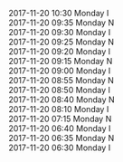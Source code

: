 2017-11-20 10:30 Monday  I  
2017-11-20 09:35 Monday  N  
2017-11-20 09:30 Monday  I  
2017-11-20 09:25 Monday  N  
2017-11-20 09:20 Monday  I  
2017-11-20 09:15 Monday  N  
2017-11-20 09:00 Monday  I  
2017-11-20 08:55 Monday  N  
2017-11-20 08:50 Monday  I  
2017-11-20 08:40 Monday  N  
2017-11-20 08:10 Monday  I  
2017-11-20 07:15 Monday  N  
2017-11-20 06:40 Monday  I  
2017-11-20 06:35 Monday  N  
2017-11-20 06:30 Monday  I  
